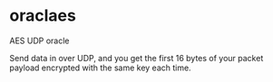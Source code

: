 # oraclaes
AES UDP oracle

Send data in over UDP, and you get the first 16 bytes of your packet payload encrypted with the same key each time. 
